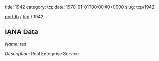 title: 1942
category: tcp
date: 1970-01-01T00:00:00+0000
slug: tcp/1942

[portdb](/) / [tcp](/category/tcp.html) / 1942


## IANA Data

_Name:_ res

_Description:_ Real Enterprise Service

